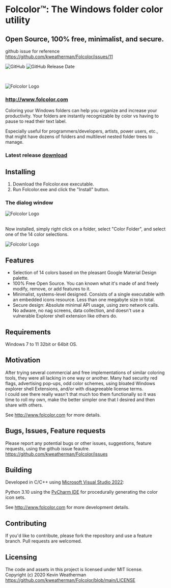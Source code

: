 # Folcolor™: The Windows folder color utility
## Open Source, 100% free, minimalist, and secure.
github issue for reference 
https://github.com/kweatherman/Folcolor/issues/11

![GitHub](https://img.shields.io/github/license/kweatherman/Folcolor)
![GitHub Release Date](https://img.shields.io/github/release-date/kweatherman/Folcolor)

</br>

![Folcolor Logo](readme_assets/before_after_header_trans_img_s.png)

### http://www.folcolor.com  

Coloring your Windows folders can help you organize and increase your productivity. Your folders are instantly recognizable by color vs having to pause to read their text label.  

Especially useful for programmers/developers, artists, power users, etc., that might have dozens of folders and multilevel nested folder trees to manage.  

### Latest release [download](https://github.com/kweatherman/Folcolor/releases/)

## Installing
1) Download the Folcolor.exe executable.  
2) Run Folcolor.exe and click the "Install" button.

### The dialog window
![Folcolor Logo](readme_assets/ui_screenshot_install.png)  

</br>
Now installed, simply right click on a folder, select "Color Folder", and select one of the 14 color selections.

![Folcolor Logo](readme_assets/set_game_folder_white_anim.gif)

## Features
* Selection of 14 colors based on the pleasant Google Material Design palette.  
* 100% Free Open Source. You can known what it's made of and freely modify, remove, or add features to it.  
* Minimalist, systems-level designed. Consists of a single executable with an embedded icons resource. Less than one megabyte size in total.  
* Secure design: Absolute minimal API usage, using zero network calls. No adware, no nag screens, data collection, and   doesn't use a vulnerable Explorer shell extension like others do.  

## Requirements  
Windows 7 to 11 32bit or 64bit OS.

## Motivation
After trying several commercial and free implementations of similar coloring tools, they were all lacking in one way or another.  Many had security red flags, advertising pop-ups, odd color schemes, using bloated Windows explorer shell Extensions, and/or with disagreeable license terms.  
I could see there really wasn't that much too them functionally so it was time to roll my own, make the better simpler one that I desired and then share with others.

See http://www.folcolor.com for more details.

## Bugs, Issues, Feature requests
Please report any potential bugs or other issues, suggestions, feature requests, using the github issue feautre.    
https://github.com/kweatherman/Folcolor/issues  

## Building
Developed in C/C++ using [Microsoft Visual Studio 2022](https://visualstudio.microsoft.com):  

Python 3.10 using the [PyCharm IDE](https://www.jetbrains.com/pycharm ) for procedurally generating the color icon sets.   

See http://www.folcolor.com for more development details.  

## Contributing
If you'd like to contribute, please fork the repository and use a feature
branch. Pull requests are welcomed.

## Licensing
The code and assets in this project is licensed under MIT license.  
Copyright (c) 2020 Kevin Weatherman  
https://github.com/kweatherman/Folcolor/blob/main/LICENSE


